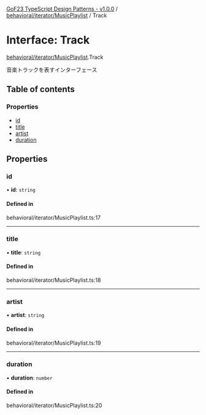 [GoF23 TypeScript Design Patterns - v1.0.0](../README.md) / [behavioral/iterator/MusicPlaylist](../modules/behavioral_iterator_MusicPlaylist.md) / Track

# Interface: Track

[behavioral/iterator/MusicPlaylist](../modules/behavioral_iterator_MusicPlaylist.md).Track

音楽トラックを表すインターフェース

## Table of contents

### Properties

- [id](behavioral_iterator_MusicPlaylist.Track.md#id)
- [title](behavioral_iterator_MusicPlaylist.Track.md#title)
- [artist](behavioral_iterator_MusicPlaylist.Track.md#artist)
- [duration](behavioral_iterator_MusicPlaylist.Track.md#duration)

## Properties

### id

• **id**: `string`

#### Defined in

behavioral/iterator/MusicPlaylist.ts:17

___

### title

• **title**: `string`

#### Defined in

behavioral/iterator/MusicPlaylist.ts:18

___

### artist

• **artist**: `string`

#### Defined in

behavioral/iterator/MusicPlaylist.ts:19

___

### duration

• **duration**: `number`

#### Defined in

behavioral/iterator/MusicPlaylist.ts:20
